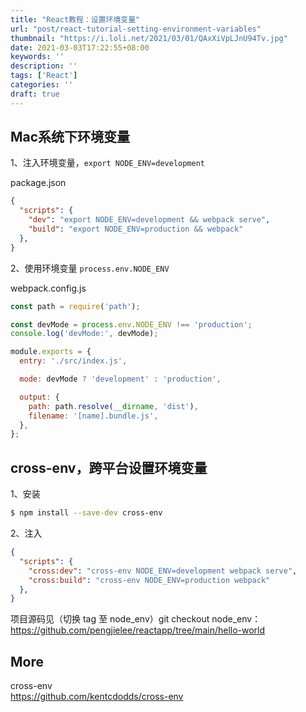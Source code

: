 ```yaml
---
title: "React教程：设置环境变量"
url: "post/react-tutorial-setting-environment-variables"
thumbnail: "https://i.loli.net/2021/03/01/QAxXiVpLJnU94Tv.jpg"
date: 2021-03-03T17:22:55+08:00
keywords: ''
description: ''
tags: ['React']
categories: ''
draft: true
---
```


## Mac系统下环境变量

1、注入环境变量，`export NODE_ENV=development`

package.json

```json
{
  "scripts": {
    "dev": "export NODE_ENV=development && webpack serve",
    "build": "export NODE_ENV=production && webpack"
  },
}
```

2、使用环境变量 `process.env.NODE_ENV` 

webpack.config.js

```javascript
const path = require('path');

const devMode = process.env.NODE_ENV !== 'production';
console.log('devMode:', devMode);

module.exports = {
  entry: './src/index.js',

  mode: devMode ? 'development' : 'production',

  output: {
    path: path.resolve(__dirname, 'dist'),
    filename: '[name].bundle.js',
  },
};
```

## cross-env，跨平台设置环境变量

1、安装

```bash
$ npm install --save-dev cross-env
```

2、注入

```json
{
  "scripts": {
    "cross:dev": "cross-env NODE_ENV=development webpack serve",
    "cross:build": "cross-env NODE_ENV=production webpack"
  },
}
```

项目源码见（切换 tag 至 node_env）git checkout node_env： https://github.com/pengjielee/reactapp/tree/main/hello-world

## More

cross-env  
https://github.com/kentcdodds/cross-env  
